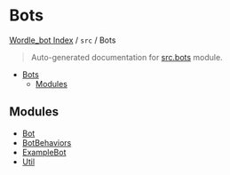 # Bots

[Wordle_bot Index](../../README.md#wordle_bot-index) / `src` / Bots

> Auto-generated documentation for [src.bots](../../../src/bots/__init__.py) module.

- [Bots](#bots)
  - [Modules](#modules)

## Modules

- [Bot](./bot.md)
- [BotBehaviors](./bot_behaviors.md)
- [ExampleBot](./example_bot.md)
- [Util](./util.md)